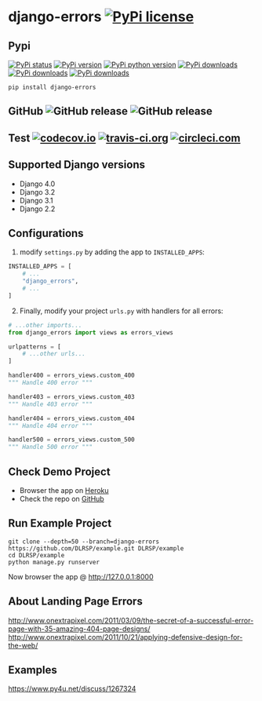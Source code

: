 # django-errors [![PyPi license](https://img.shields.io/pypi/l/django-errors.svg)](https://pypi.python.org/pypi/django_errors)

## Pypi 
[![PyPi status](https://img.shields.io/pypi/status/django-errors.svg)](https://pypi.python.org/pypi/django_errors) 
[![PyPi version](https://img.shields.io/pypi/v/django-errors.svg)](https://pypi.python.org/pypi/django_errors) 
[![PyPi python version](https://img.shields.io/pypi/pyversions/django-errors.svg)](https://pypi.python.org/pypi/django_errors) 
[![PyPi downloads](https://img.shields.io/pypi/dm/django-errors.svg)](https://pypi.python.org/pypi/django_errors) 
[![PyPi downloads](https://img.shields.io/pypi/dw/django-errors.svg)](https://pypi.python.org/pypi/django_errors) 
[![PyPi downloads](https://img.shields.io/pypi/dd/django-errors.svg)](https://pypi.python.org/pypi/django_errors)

```shell
pip install django-errors
```

## GitHub ![GitHub release](https://img.shields.io/github/tag/DLRSP/django-errors.svg) ![GitHub release](https://img.shields.io/github/release/DLRSP/django-errors.svg)

## Test [![codecov.io](https://codecov.io/github/DLRSP/django-errors/coverage.svg?branch=master)](https://codecov.io/github/DLRSP/django-errors?branch=master) [![travis-ci.org](https://travis-ci.org/DLRSP/django-errors.svg?branch=master)](https://travis-ci.org/DLRSP/django-errors) [![circleci.com](https://circleci.com/gh/DLRSP/django-errors.svg?style=shield&circle-token=b2c2b63556f8dfc17f9058adfbaae1fd16b3bc01)](https://circleci.com/gh/DLRSP/django-errors)

## Supported Django versions
* Django 4.0
* Django 3.2
* Django 3.1
* Django 2.2

## Configurations

1. modify `settings.py` by adding the app to `INSTALLED_APPS`:
```python
INSTALLED_APPS = [
    # ...
    "django_errors",
    # ...
]
```

2. Finally, modify your project `urls.py` with handlers for all errors:
```python
# ...other imports...
from django_errors import views as errors_views

urlpatterns = [
    # ...other urls...
]

handler400 = errors_views.custom_400
""" Handle 400 error """

handler403 = errors_views.custom_403
""" Handle 403 error """

handler404 = errors_views.custom_404
""" Handle 404 error """

handler500 = errors_views.custom_500
""" Handle 500 error """
```

## Check Demo Project
* Browser the app on [Heroku](https://django-errors.herokuapp.com/)
* Check the repo on [GitHub](https://github.com/DLRSP/example/tree/django-errors)

## Run Example Project

```shell
git clone --depth=50 --branch=django-errors https://github.com/DLRSP/example.git DLRSP/example
cd DLRSP/example
python manage.py runserver
```

Now browser the app @ http://127.0.0.1:8000

## About Landing Page Errors
http://www.onextrapixel.com/2011/03/09/the-secret-of-a-successful-error-page-with-35-amazing-404-page-designs/
http://www.onextrapixel.com/2011/10/21/applying-defensive-design-for-the-web/

## Examples
https://www.py4u.net/discuss/1267324